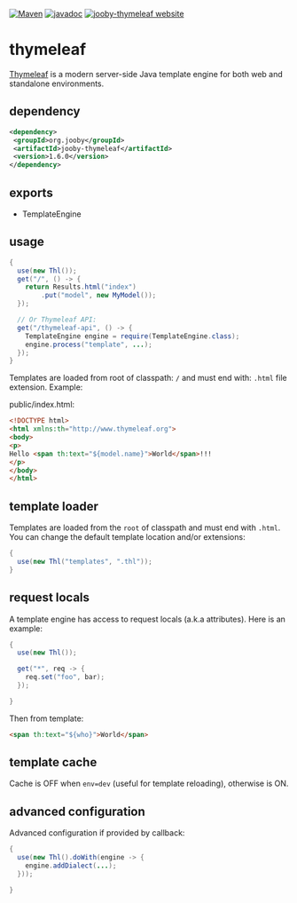 [![Maven](https://img.shields.io/maven-metadata/v/http/central.maven.org/maven2/org/jooby/jooby-thymeleaf/maven-metadata.xml.svg)](http://mvnrepository.com/artifact/org.jooby/jooby-thymeleaf/1.6.0)
[![javadoc](https://javadoc.io/badge/org.jooby/jooby-thymeleaf.svg)](https://javadoc.io/doc/org.jooby/jooby-thymeleaf/1.6.0)
[![jooby-thymeleaf website](https://img.shields.io/badge/jooby-thymeleaf-brightgreen.svg)](http://jooby.org/doc/thymeleaf)
# thymeleaf

<a href="http://www.thymeleaf.org">Thymeleaf</a> is a modern server-side Java template engine for both web and standalone environments.

## dependency

```xml
<dependency>
 <groupId>org.jooby</groupId>
 <artifactId>jooby-thymeleaf</artifactId>
 <version>1.6.0</version>
</dependency>
```

## exports

* TemplateEngine 

## usage

```java
{
  use(new Thl());
  get("/", () -> {
    return Results.html("index")
        .put("model", new MyModel());
  });

  // Or Thymeleaf API:
  get("/thymeleaf-api", () -> {
    TemplateEngine engine = require(TemplateEngine.class);
    engine.process("template", ...);
  });
}
```

Templates are loaded from root of classpath: ```/``` and must end with: ```.html``` file extension. Example:

public/index.html:

```html
<!DOCTYPE html>
<html xmlns:th="http://www.thymeleaf.org">
<body>
<p>
Hello <span th:text="${model.name}">World</span>!!!
</p>
</body>
</html>
```

## template loader

Templates are loaded from the ```root``` of classpath and must end with ```.html```. You can change the default template location and/or extensions:

```java
{
  use(new Thl("templates", ".thl"));
}
```

## request locals

A template engine has access to request locals (a.k.a attributes). Here is an example:

```java
{
  use(new Thl());

  get("*", req -> {
    req.set("foo", bar);
  });

}
```

Then from template:

```html
<span th:text="${who}">World</span>
```

## template cache

Cache is OFF when ```env=dev``` (useful for template reloading), otherwise is ON.

## advanced configuration

Advanced configuration if provided by callback:

```java
{
  use(new Thl().doWith(engine -> {
    engine.addDialect(...);
  }));

}
```
